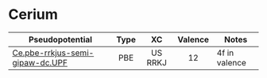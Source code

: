# Cerium
| Pseudopotential | Type | XC | Valence | Notes |
|-----------------|:----:|:--:|:-------:|-------|
| [Ce.pbe-rrkjus-semi-gipaw-dc.UPF](./Ce.pbe-rrkjus-semi-gipaw-dc/Ce.pbe-rrkjus-semi-gipaw-dc.UPF) | PBE | US RRKJ | 12 | 4f in valence |

